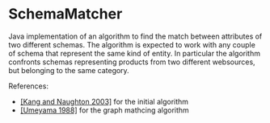 # SchemaMatcher
Java implementation of an algorithm to find the match between attributes of two different schemas.
The algorithm is expected to work with any couple of schema that represent the same kind of entity.
In particular the algorithm confronts schemas representing products from two different websources, but belonging to the same category.

References:
- [[Kang and Naughton 2003]](http://pages.cs.wisc.edu/~naughton/includes/papers/schemaMatching.pdf) for the initial algorithm
- [[Umeyama 1988]](https://cs.ucsb.edu/~victor/pub/ucsb/mae/references/umeyama-graph-isomorph-eigendecomp-1988.pdf) for the graph mathcing algorithm
